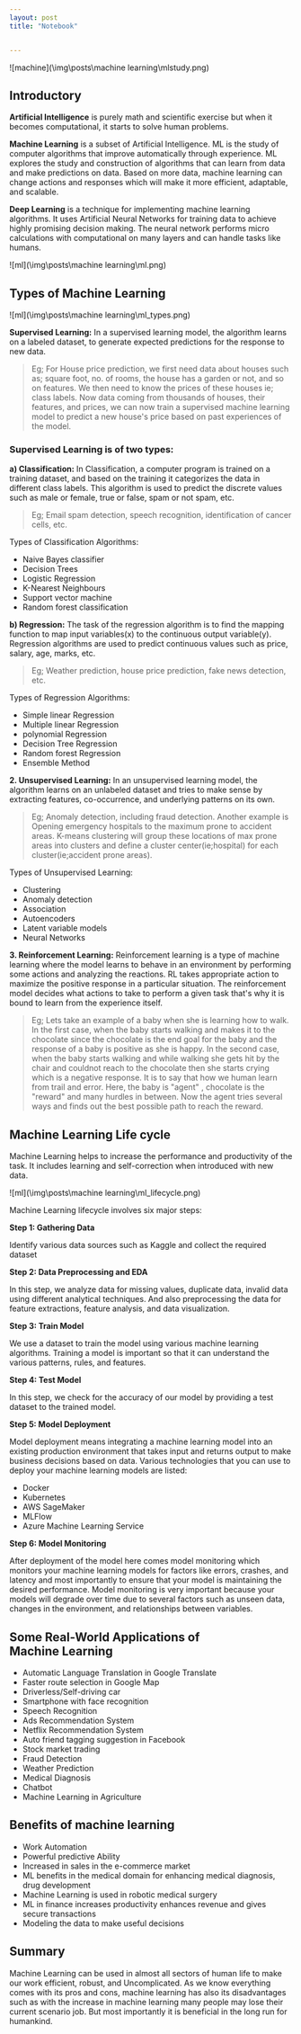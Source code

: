 ```yaml
---
layout: post
title: "Notebook"


---
```




![machine](\img\posts\machine learning\mlstudy.png)

## Introductory

**Artificial Intelligence** is purely math and scientific exercise but when it becomes computational, it starts to solve human problems.

**Machine Learning** is a subset of Artificial Intelligence. ML is the study of computer algorithms that improve automatically through experience. ML explores the study and construction of algorithms that can learn from data and make predictions on data. Based on more data, machine learning can change actions and responses which will make it more efficient, adaptable, and scalable.

**Deep Learning** is a technique for implementing machine learning algorithms. It uses Artificial Neural Networks for training data to achieve highly promising decision making. The neural network performs micro calculations with computational on many layers and can handle tasks like humans.

![ml](\img\posts\machine learning\ml.png)

## Types of Machine Learning
![ml](\img\posts\machine learning\ml_types.png)

**Supervised Learning:** In a supervised learning model, the algorithm learns on a labeled dataset, to generate expected predictions for the response to new data.

> Eg; For House price prediction, we first need data about houses such as; square foot, no. of rooms, the house has a garden or not, and so on features. We then need to know the prices of these houses ie; class labels. Now data coming from thousands of houses, their features, and prices, we can now train a supervised machine learning model to predict a new house's price based on past experiences of the model.

### Supervised Learning is of two types:

**a) Classification:** In Classification, a computer program is trained on a training dataset, and based on the training it categorizes the data in different class labels. This algorithm is used to predict the discrete values such as male or female, true or false, spam or not spam, etc.

> Eg; Email spam detection, speech recognition, identification of cancer cells, etc.

Types of Classification Algorithms:

- Naive Bayes classifier
- Decision Trees
- Logistic Regression
- K-Nearest Neighbours
- Support vector machine
- Random forest classification

**b) Regression:** The task of the regression algorithm is to find the mapping function to map input variables(x) to the continuous output variable(y). Regression algorithms are used to predict continuous values such as price, salary, age, marks, etc.

> Eg; Weather prediction, house price prediction, fake news detection, etc.

Types of Regression Algorithms:

- Simple linear Regression
- Multiple linear Regression
- polynomial Regression
- Decision Tree Regression
- Random forest Regression
- Ensemble Method

**2. Unsupervised Learning:** In an unsupervised learning model, the algorithm learns on an unlabeled dataset and tries to make sense by extracting features, co-occurrence, and underlying patterns on its own.

> Eg; Anomaly detection, including fraud detection. Another example is Opening emergency hospitals to the maximum prone to accident areas. K-means clustering will group these locations of max prone areas into clusters and define a cluster center(ie;hospital) for each cluster(ie;accident prone areas).

Types of Unsupervised Learning:

- Clustering
- Anomaly detection
- Association
- Autoencoders
- Latent variable models
- Neural Networks

**3. Reinforcement Learning:** Reinforcement learning is a type of machine learning where the model learns to behave in an environment by performing some actions and analyzing the reactions. RL takes appropriate action to maximize the positive response in a particular situation. The reinforcement model decides what actions to take to perform a given task that's why it is bound to learn from the experience itself.

> Eg; Lets take an example of a baby when she is learning how to walk. In the first case, when the baby starts walking and makes it to the chocolate since the chocolate is the end goal for the baby and the response of a baby is positive as she is happy. In the second case, when the baby starts walking and while walking she gets hit by the chair and couldnot reach to the chocolate then she starts crying which is a negative response. It is to say that how we human learn from trail and error. Here, the baby is "agent" , chocolate is the "reward" and many hurdles in between. Now the agent tries several ways and finds out the best possible path to reach the reward.

## Machine Learning Life cycle
Machine Learning helps to increase the performance and productivity of the task. It includes learning and self-correction when introduced with new data.

![ml](\img\posts\machine learning\ml_lifecycle.png)

Machine Learning lifecycle involves six major steps:

**Step 1: Gathering Data**

Identify various data sources such as Kaggle and collect the required dataset

**Step 2: Data Preprocessing and EDA**

In this step, we analyze data for missing values, duplicate data, invalid data using different analytical techniques. And also preprocessing the data for feature extractions, feature analysis, and data visualization.

**Step 3: Train Model**

We use a dataset to train the model using various machine learning algorithms. Training a model is important so that it can understand the various patterns, rules, and features.

**Step 4: Test Model**

In this step, we check for the accuracy of our model by providing a test dataset to the trained model.

**Step 5: Model Deployment**

Model deployment means integrating a machine learning model into an existing production environment that takes input and returns output to make business decisions based on data. Various technologies that you can use to deploy your machine learning models are listed:
- Docker
- Kubernetes
- AWS SageMaker
- MLFlow
- Azure Machine Learning Service

**Step 6: Model Monitoring**

After deployment of the model here comes model monitoring which monitors your machine learning models for factors like errors, crashes, and latency and most importantly to ensure that your model is maintaining the desired performance. Model monitoring is very important because your models will degrade over time due to several factors such as unseen data, changes in the environment, and relationships between variables.

## Some Real-World Applications of Machine Learning

- Automatic Language Translation in Google Translate
- Faster route selection in Google Map
- Driverless/Self-driving car
- Smartphone with face recognition
- Speech Recognition
- Ads Recommendation System
- Netflix Recommendation System
- Auto friend tagging suggestion in Facebook
- Stock market trading
- Fraud Detection
- Weather Prediction
- Medical Diagnosis
- Chatbot
- Machine Learning in Agriculture

## Benefits of machine learning

- Work Automation
- Powerful predictive Ability
- Increased in sales in the e-commerce market
- ML benefits in the medical domain for enhancing medical diagnosis, drug development
- Machine Learning is used in robotic medical surgery
- ML in finance increases productivity enhances revenue and gives secure transactions
- Modeling the data to make useful decisions

## Summary
Machine Learning can be used in almost all sectors of human life to make our work efficient, robust, and Uncomplicated. As we know everything comes with its pros and cons, machine learning has also its disadvantages such as with the increase in machine learning many people may lose their current scenario job. But most importantly it is beneficial in the long run for humankind.